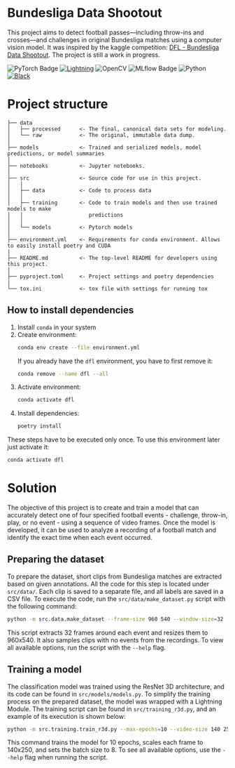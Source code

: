 # Bundesliga Data Shootout

This project aims to detect football passes—including throw-ins and crosses—and challenges in original Bundesliga matches using a computer vision model. It was inspired by the kaggle competition: [DFL - Bundesliga Data Shootout](https://www.kaggle.com/competitions/dfl-bundesliga-data-shootout/overview). The project is still a work in progress.

![PyTorch Badge](https://img.shields.io/badge/PyTorch-EE4C2C?logo=pytorch&logoColor=fff&style=flat)
[![Lightning](https://img.shields.io/badge/Lightning-792DE4?style=for-the-badge&logo=pytorch-lightning&logoColor=white&style=flat)](https://lightning.ai/docs/pytorch/latest/)
![OpenCV](https://img.shields.io/badge/OpenCV-27338e?style=for-the-badge&logo=OpenCV&logoColor=white&style=flat)
![MLflow Badge](https://img.shields.io/badge/MLflow-0194E2?logo=mlflow&logoColor=fff&style=flat)
![Python](https://img.shields.io/badge/python-3.10-blue.svg)
[![Black](https://img.shields.io/badge/code%20style-black-000000.svg)](https://github.com/psf/black)

# Project structure

```
├── data
│   ├── processed      <- The final, canonical data sets for modeling.
│   └── raw            <- The original, immutable data dump.
│
├── models             <- Trained and serialized models, model predictions, or model summaries
│
├── notebooks          <- Jupyter notebooks.
│
├── src                <- Source code for use in this project.
│   │
│   ├── data           <- Code to process data
│   │
│   ├── training       <- Code to train models and then use trained models to make
│   │                     predictions
│   │
│   └── models         <- Pytorch models
│
├── environment.yml    <- Requirements for conda environment. Allows to easily install poetry and CUDA
|
├── README.md          <- The top-level README for developers using this project.
│
├── pyproject.toml     <- Project settings and poetry dependencies
|
└── tox.ini            <- tox file with settings for running tox
```

## How to install dependencies

1. Install `conda` in your system
2. Create environment:
   ```sh
   conda env create --file environment.yml
   ```
   If you already have the `dfl` environment, you have to first remove it:
   ```sh
   conda remove --name dfl --all
   ```
3. Activate environment:
   ```sh
   conda activate dfl
   ```
4. Install dependencies:
   ```sh
   poetry install
   ```

These steps have to be executed only once. To use this environment later just activate it:

```sh
conda activate dfl
```

# Solution

The objective of this project is to create and train a model that can accurately detect one of four specified football events - challenge, throw-in, play, or no event - using a sequence of video frames. Once the model is developed, it can be used to analyze a recording of a football match and identify the exact time when each event occurred.

## Preparing the dataset

To prepare the dataset, short clips from Bundesliga matches are extracted based on given annotations. All the code for this step is located under `src/data/`. Each clip is saved to a separate file, and all labels are saved in a CSV file. To execute the code, run the `src/data/make_dataset.py` script with the following command:

```sh
python -m src.data.make_dataset --frame-size 960 540 --window-size=32
```

This script extracts 32 frames around each event and resizes them to 960x540. It also samples clips with no events from the recordings. To view all available options, run the script with the `--help` flag.

## Training a model

The classification model was trained using the ResNet 3D architecture, and its code can be found in `src/models/models.py`. To simplify the training process on the prepared dataset, the model was wrapped with a Lightning Module. The training script can be found in `src/training_r3d.py`, and an example of its execution is shown below:

```sh
python -m src.training.train_r3d.py --max-epochs=10 --video-size 140 250 --batch-size=8
```

This command trains the model for 10 epochs, scales each frame to 140x250, and sets the batch size to 8. To see all available options, use the `--help` flag when running the script.
